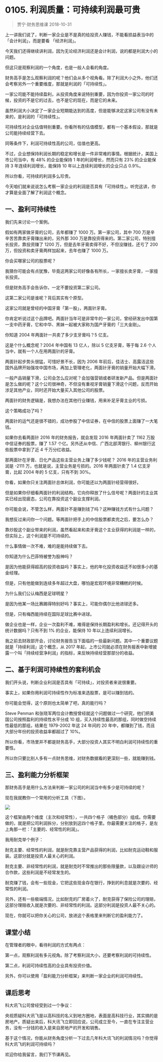 # 0105. 利润质量：可持续利润最可贵
> 贾宁·财务思维课
2018-10-31

上一讲我们说了，判断一家企业是不是真的给投资人赚钱，不能看损益表当中的「会计利润」，而是要看 「经济利润」。

今天我们还得继续讲利润，因为无论经济利润还是会计利润，说的都是利润大小的问题。

但这只是观察利润的一个角度，也是一般人会看的角度。

财务高手是怎么观察利润的呢？他们会从多个视角看。除了利润大小之外，他们还会考察另外一个重要维度，那就是利润的「可持续性」。

一家公司能不能持续盈利，从投资角度来说特别重要，因为你投资一家公司的时候，投资的不是它的过去，也不是它的现在，而是它的未来。

虽然利润大小决定了一家企业短期能达到的高度，但是能够决定这家公司有没有未来的，是利润的「可持续性」。

可持续性对企业估值特别重要。你看所有的估值模型，都有一个基本假设，那就是公司能持续经营下去。

同等条件下，利润可持续性高的公司，估值也更高。

不过，企业想保持利润长期的稳定和增长是一件非常难的事情。根据统计，美国上市公司当中，有 48% 的企业能保持 1 年的利润增长，然而只有 23% 的企业能保持 3 年连续利润增长，能保持 10 年以上连续利润增长的企业只占 0.9%。

所以你看，可持续的利润多么珍贵。

今天咱们就来说说怎么考察一家企业的利润是否具有「可持续性」。听完这讲，你才算是全面了解了利润这个概念。

## 一、盈利可持续性
我们先来讨论一个案例。

假如有两家做牙膏的公司，去年都赚了 1000 万。第一家公司，其中 700 万是辛辛苦苦靠卖牙膏赚出来的，另外那 300 万是靠投资得来的。第二家公司，特别擅长投资，靠投资赚了 1200 万，但是去年牙膏卖得不好，不但没赚钱，还亏了 200 万，但投资和卖牙膏两样加起来，去年也赚了 1000 万。

你会买哪家公司的股票呢？

我猜你可能会有点犹豫，毕竟这两家公司好像各有所长，一家擅长卖牙膏，一家擅长投资。

但是财务高手会告诉你，一定不要投资第二家公司。

这第二家公司是谁呢？背后其实有个原型。

这家公司就是曾经的中国牙膏「第一股」，两面针牙膏。

你肯定听说过这个品牌吧。两面针当年可是非常牛的一家公司，曾经研发出中国第一支中药牙膏，它和中华、黑妹一起被大家称为国产牙膏的「三大金刚」。

你知道 2004 年两面针一共卖了多少支牙膏吗？5 亿支。

这是个什么概念呢？2004 年中国有 13 亿人，除以 5 亿支牙膏，等于每 2.6 个人当中，就有一个人在用两面针的牙膏。

两面针起步势头很猛，可惜好景不长，因为 2006 年前后，佳洁士、高露洁这些国外品牌开始强攻中国市场，再加上管理老化，两面针牙膏的销量开始大幅下滑。

一般产品销量下滑，公司会怎么应对呢？会加强营销或者研发新产品。但是两面针是怎么做的呢？这个公司很神奇，不但没有重视牙膏销量下滑这个问题，反而开始涉足其他产业，同时还开始大量买入其他公司的股票。

两面针的财务逻辑是，我想办法在其他行业赚钱，用来补足牙膏主业的亏损。

这个策略成功了吗？

两面针的运气还是很不错的，成功参股了中信证券，在中信的股票上面赚了一大笔钱。

如果你去看两面针 2016 年的财务报告，就会发现 2016 年两面针卖了 1162 万股中信证券的股票，赚了 1.57 个亿。另外还从中信、广西北部湾银行、柳州银行这些股票中拿到了近 4 千万分红收益。

那两面针在牙膏、日化产品这些主营业务上赚了多少钱呢？ 2016 年的主营业务利润是 -2111 万，也就是说，主营业务是亏损的。2016 年两面针卖了 1.4 亿支牙膏，比起 2004 年的 5 亿支，只有不到 30%。

你看，如果你只关注两面针总体利润，你可能还以为两面针经营得很好。

但是如果你仔细看两面针的利润结构，它向你释放了什么信号呢？两面针的主业其实已经出现疲态，公司在靠投资这个副业支撑利润。

你可能会说，不管怎么样，两面针不是赚到钱了吗？这种赚钱方式有什么问题？

我想反过来问你一个问题。等两面针把手上的中信股票都卖完之后，要怎么办？

靠炒股这个副业带来的利润，虽然看起来和卖牙膏这个主业获得的利润是一样的，但实际上，这个利润是不可持续的。

什么事情做一次不难，难的是能持续做下去。

你知道为什么巴菲特被誉为股神吗？

是因为他能获得超高的投资收益吗？事实上，他的年化投资收益还不如很多小的基金经理。

但是，只有他能做到连续多年超过大盘，哪怕是宏观环境非常糟糕的时候。

为什么我们公认梅西是足球明星？

是因为他某一场比赛踢得特别好吗？事实上，可能你偶尔比他进球还多。

但是，只有梅西能持续在国际足球比赛中进球。

做企业也是一样，企业一次盈利不难，难得是保持长期盈利和增长。还记得开头的统计数据吗？只有不到 1% 的企业，能保持 10 年以上连续利润增长。

我之前去财政部开会，讨论财务报告当下面临的一些最新问题。其中一个重要议题就是「持续利润」这个概念，从 2017 年起，上市公司就必须在财务报表中新增披露一个叫「持续经营净利润」的指标，来反映持续经营那部分的收益。

## 二、基于利润可持续性的套利机会
我们开头说，判断企业利润是否具有「可持续」，对投资者来说很重要。

事实上，如果你用利润可持续性作为标准来选股票，是可以赚到钱的。

你可能会觉得，这个原则也太简单了吧，真的能行吗？

Steve Penman 和张晓军两位会计教授曾经就这个问题做过一个研究，他们把美国公司按照盈利的持续性水平分成 10 组，买入持续性最高的那组，同时做空持续性最低的那组，结果在 1979-2002 年这 24 年间的 20 年中，都赚到了钱，而且大部分年份的投资收益率都超过了 10%。

所以你看，市场里并不都是财务高手，大部分投资人其实不明白利润可持续性的重要性。

所以你只要比别人多有一点财务思维，对财务数据看的更深刻一些，就能赚到钱。

## 三、盈利能力分析框架
那财务高手是用什么方法来判断一家公司的利润当中有多少是可持续的呢？

现在我就教你一个常用的分析工具（下图）。

![](https://raw.githubusercontent.com/dalong0514/selfstudy/master/图片链接/金融/2019005.jpg)

这个框架由两个维度（主次和经常性），一共四个格子（橘色部分）组成。你需要做的，就是把公司利润拆分，分别放到这四个格子里。你最需要关注的格子，是左上角那一栏：「主要的、经常性的利润」。

我用耐克举个例子：

耐克主要、经常性的利润，就是耐克靠主营产品获得的利润，比如耐克运动鞋和服装。这部分就是投资人最关心的利润。

耐克主要、非经常性的利润，就是耐克时不常推出的那些限量款，以及跟设计师的合作款，这些利润是不经常发生的。

耐克赚了钱，会有一些现金，它把这些现金存在银行，挣到的利息就是次要的、经常性的利润。

另外，还有一些极端情况，比如耐克的厂房着火了，耐克获得了保险公司的理赔，这部分理赔收入就是次要的、非经常性的利润。这部分利润是投资人最不关心的。

现在，你就可以把你关心的公司，放进这个表格里来判断它的盈利能力了。

## 课堂小结
在管理者的眼中，看待利润的方式有两点：

第一点，观察利润有多元视角。除了考察利润大小，还要考察利润的可持续性。

第二点，利润可持续性高的企业具有投资价值。

另外，你可以使用「盈利能力分析框架」来判断一家企业的利润可持续性。

## 课后思考
科大讯飞公司曾经受到过一个争议：

央视质疑科大讯飞是以高科技的名义到地方圈地，表面是高科技行业，其实搞的是房地产。质疑出来后，科大讯飞立即回应说，公司成立至今，一直在专注主营业务，没有一分钱的收入是来自房地产的开发和销售。

基于这个情况，你能从财务角度分析一下过去几年科大讯飞的利润情况吗？你觉得科大讯飞的利润可持续吗？

欢迎你给我留言，我们下节课再见。


